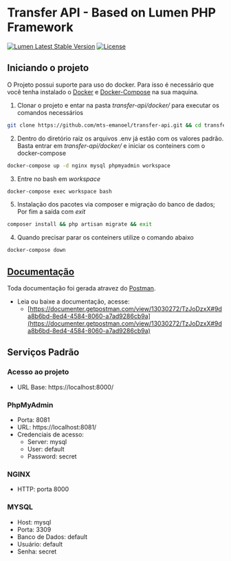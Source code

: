 # Transfer API - Based on Lumen PHP Framework
[![Lumen Latest Stable Version](https://img.shields.io/packagist/v/laravel/framework)](https://packagist.org/packages/laravel/lumen-framework)
[![License](https://img.shields.io/packagist/l/laravel/framework)](https://packagist.org/packages/laravel/lumen-framework)

## Iniciando o projeto

O Projeto possui suporte para uso do docker. Para isso é necessário que você tenha instalado o [Docker](https://docs.docker.com/engine/install/) e [Docker-Compose](https://docs.docker.com/compose/install/) na sua maquina.

1. Clonar o projeto e entar na pasta  _transfer-api/docker/_ para executar os comandos necessários
~~~bash
git clone https://github.com/mts-emanoel/transfer-api.git && cd transfer-api && cd docker
~~~

2. Dentro do diretório raiz os arquivos .env já estão com os valores padrão. Basta entrar em _transfer-api/docker/_ e iniciar os conteiners com o docker-compose
~~~bash
docker-compose up -d nginx mysql phpmyadmin workspace
~~~

3. Entre no bash em _workspace_
~~~bash
docker-compose exec workspace bash
~~~

5. Instalação dos pacotes via composer e migração do banco de dados; Por fim a saída com _exit_
~~~bash
composer install && php artisan migrate && exit
~~~

4. Quando precisar parar os conteiners utilize o comando abaixo 
~~~bash
docker-compose down
~~~


## [Documentação](https://documenter.getpostman.com/view/13030272/TzJoDzxX#9da8b6bd-8ed4-4584-8060-a7ad9286cb9a)

Toda documentação foi gerada atravez do [Postman](https://www.postman.com/).
 - Leia ou baixe a documentação, acesse: 
   - [https://documenter.getpostman.com/view/13030272/TzJoDzxX#9da8b6bd-8ed4-4584-8060-a7ad9286cb9a](https://documenter.getpostman.com/view/13030272/TzJoDzxX#9da8b6bd-8ed4-4584-8060-a7ad9286cb9a)

## Serviços Padrão

### Acesso ao projeto
- URL Base: https://localhost:8000/

### PhpMyAdmin
- Porta: 8081
- URL: https://localhost:8081/
- Credenciais de acesso:
  - Server: mysql
  - User: default
  - Password: secret

### NGINX
- HTTP: porta 8000

### MYSQL
- Host: mysql
- Porta: 3309
- Banco de Dados: default
- Usuário: default
- Senha: secret

